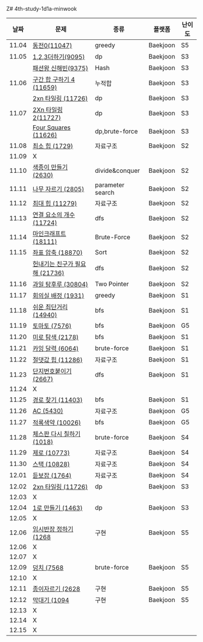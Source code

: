 Z# 4th-study-1d1a-minwook

| 날짜    | 문제   | 종류  | 플랫폼 | 난이도 |
|---------|--------|-------|--------|--------|
| 11.04 | [동전0(11047)](https://www.acmicpc.net/problem/11047) | greedy | Baekjoon | S5 |
| 11.05 | [1,2,3더하기(9095)](https://www.acmicpc.net/problem/9095) | dp | Baekjoon | S3 |
|       | [패션왕 신해빈(9375)](https://www.acmicpc.net/problem/9375) | Hash | Baekjoon | S3 |
| 11.06 | [구간 합 구하기 4 (11659)](https://www.acmicpc.net/problem/11659) | 누적합 | Baekjoon | S3 |
|       | [2xn 타일링 (11726)](https://www.acmicpc.net/problem/11659) | dp | Baekjoon | S3 |
| 11.07 | [2Xn 타일링 2(11727)](https://www.acmicpc.net/problem/11727) | dp | Baekjoon | S3 |
|       | [Four Squares (11626)](https://www.acmicpc.net/problem/11626) | dp,brute-force | Baekjoon | S3 |
| 11.08 | [최소 힙 (1729)](https://www.acmicpc.net/problem/1729) | 자료구조 | Baekjoon | S2 |
| 11.09 | X |  |  |  |
| 11.10 | [색종이 만들기 (2630)](https://www.acmicpc.net/problem/2630) | divide&conquer | Baekjoon | S2 |
| 11.11 | [나무 자르기 (2805)](https://www.acmicpc.net/problem/2805) | parameter search | Baekjoon | S2 |
| 11.12 | [최대 힙 (11279)](https://www.acmicpc.net/problem/11279) | 자료구조 | Baekjoon | S2 |
| 11.13 | [연결 요소의 개수 (11724)](https://www.acmicpc.net/problem/11724) | dfs | Baekjoon | S2 |
| 11.14 | [마인크래프트 (18111)](https://www.acmicpc.net/problem/18111) | Brute-Force | Baekjoon | S2 |
| 11.15 | [좌표 압축 (18870)](https://www.acmicpc.net/problem/18870) | Sort | Baekjoon | S2 |
|       | [헌내기는 친구가 필요해 (21736)](https://www.acmicpc.net/problem/21736) | dfs | Baekjoon | S2 |
| 11.16 | [과일 탕후루 (30804)](https://www.acmicpc.net/problem/30804) | Two Pointer | Baekjoon | S2 |
| 11.17 | [회의실 배정 (1931)](https://www.acmicpc.net/problem/1931) | greedy | Baekjoon | S1 |
| 11.18 | [쉬운 최단거리 (14940)](https://www.acmicpc.net/problem/14940) | bfs | Baekjoon | S1 |
| 11.19 | [토마토 (7576)](https://www.acmicpc.net/problem/7576) | bfs | Baekjoon | G5 |
| 11.20 | [미로 탐색 (2178)](https://www.acmicpc.net/problem/2178) | bfs | Baekjoon | S1 |
| 11.21 | [카잉 달력 (6064)](https://www.acmicpc.net/problem/6064) | brute-force | Baekjoon | S1 |
| 11.22 | [절댓값 힙 (11286)](https://www.acmicpc.net/problem/11286) | 자료구조 | Baekjoon | S1 |
| 11.23 | [단지번호붙이기 (2667)](https://www.acmicpc.net/problem/2667) | dfs | Baekjoon | S1 |
| 11.24 | X |  |  |  |
| 11.25 | [경로 찾기 (11403)](https://www.acmicpc.net/problem/11403) | bfs | Baekjoon | S1 |
| 11.26 | [AC (5430)](https://www.acmicpc.net/problem/5430) | 자료구조 | Baekjoon | G5 |
| 11.27 | [적록색약 (10026)](https://www.acmicpc.net/problem/10026) | bfs | Baekjoon | G5 |
| 11.28 | [체스판 다시 칠하기 (1018)](https://www.acmicpc.net/problem/1018) | brute-force | Baekjoon | S4 |
| 11.29 | [제로 (10773)](https://www.acmicpc.net/problem/10773) | 자료구조 | Baekjoon | S4 |
| 11.30 | [스택 (10828)](https://www.acmicpc.net/problem/10828) | 자료구조 | Baekjoon | S4 |
| 12.01 | [듣보잡 (1764)](https://www.acmicpc.net/problem/1764) | 자료구조 | Baekjoon | S4 |
| 12.02 | [2xn 타일링 (11726)](https://www.acmicpc.net/problem/11726) | dp | Baekjoon | S3 |
| 12.03 | X |  |  |  |
| 12.04 | [1로 만들기 (1463)](https://www.acmicpc.net/problem/1463) | dp | Baekjoon | S3 |
| 12.05 | X |  |  |  |
| 12.06 | [임시반장 정하기 (1268](https://www.acmicpc.net/problem/1268) | 구현 | Baekjoon | S5 |
| 12.06 | X |  |  |  |
| 12.07 | X |  |  |  |
| 12.09 | [덩치 (7568](https://www.acmicpc.net/problem/7568) | brute-force | Baekjoon | S5 |
| 12.10 | X |  |  |  |
| 12.11 | [종이자르기 (2628](https://www.acmicpc.net/problem/2628) | 구현 | Baekjoon | S5 |
| 12.12 | [막대기 (1094](https://www.acmicpc.net/problem/1094) | 구현 | Baekjoon | S5 |
| 12.13 | X |  |  |  |
| 12.14 | X |  |  |  |
| 12.15 | X |  |  |  |
